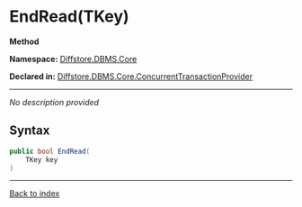 # EndRead(TKey)

**Method**

**Namespace:** [Diffstore.DBMS.Core](Diffstore.DBMS.Core.md)

**Declared in:** [Diffstore.DBMS.Core.ConcurrentTransactionProvider<TKey>](Diffstore.DBMS.Core.ConcurrentTransactionProvider{TKey}.md)

------


*No description provided*

## Syntax

```csharp
public bool EndRead(
	TKey key
)
```

------

[Back to index](index.md)